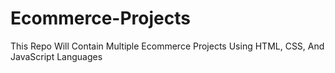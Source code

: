 # Ecommerce-Projects
This Repo Will Contain Multiple Ecommerce Projects Using HTML, CSS, And JavaScript Languages

